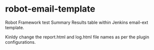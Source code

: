 # robot-email-template
Robot Framework test Summary Results table within Jenkins email-ext template.

Kinldy change the report.html and log.html file names as per the plugin configurations. 

